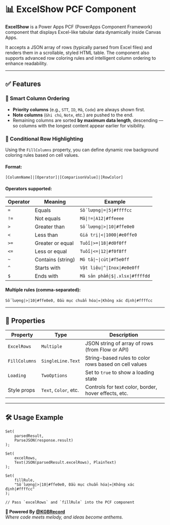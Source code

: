 # 📊 ExcelShow PCF Component

**ExcelShow** is a Power Apps PCF (PowerApps Component Framework) component that displays Excel-like tabular data dynamically inside Canvas Apps.

It accepts a JSON array of rows (typically parsed from Excel files) and renders them in a scrollable, styled HTML table. The component also supports advanced row coloring rules and intelligent column ordering to enhance readability.

---

## ✅ Features

### 🔢 Smart Column Ordering

- **Priority columns** (e.g., `STT`, `ID`, `Mã`, `Code`) are always shown first.
- **Note columns** (`Ghi chú`, `Note`, etc.) are pushed to the end.
- Remaining columns are sorted **by maximum data length**, descending — so columns with the longest content appear earlier for visibility.

### 🎨 Conditional Row Highlighting

Using the `FillColumns` property, you can define dynamic row background coloring rules based on cell values.

#### Format:
```
[ColumnName]|[Operator]|[ComparisonValue]|[RowColor]
```

#### Operators supported:
| Operator | Meaning            | Example                           |
|----------|--------------------|-----------------------------------|
| `=`      | Equals             | `Số lượng\|=\|5\|#ffffcc`             |
| `!=`     | Not equals         | `Mã\|!=\|A12\|#ffeeee`               |
| `>`      | Greater than       | `Số lượng\|>\|10\|#ffe0e0`           |
| `<`      | Less than          | `Giá trị\|<\|1000\|#e0ffe0`          |
| `>=`     | Greater or equal   | `Tuổi\|>=\|18\|#d0f0ff`              |
| `<=`     | Less or equal      | `Tuổi\|<=\|12\|#f0f8ff`              |
| `~`      | Contains (string)  | `Mô tả\|~\|cút\|#f5e0ff`             |
| `^`      | Starts with        | `Vật liệu\|^\|Inox\|#e0e0ff`         |
| `$`      | Ends with          | `Mã sản phẩm\|$\|.xlsx\|#ffffdd`     |

#### Multiple rules (comma-separated):

```
Số lượng|>|10|#ffe0e0, Đầu mục chuẩn hóa|=|Không xác định|#ffffcc
```

---

## 🧩 Properties

| Property       | Type      | Description                                             |
|----------------|-----------|---------------------------------------------------------|
| `ExcelRows`    | `Multiple` | JSON string of array of rows (from Flow or API)         |
| `FillColumns`  | `SingleLine.Text` | String-based rules to color rows based on cell values   |
| `Loading`      | `TwoOptions`         | Set to `true` to show a loading state                    |
| Style props    | `Text`, `Color`, etc. | Controls for text color, border, hover effects, etc.     |

---

## 🛠 Usage Example

```powerfx
Set(
    parsedResult,
    ParseJSON(response.result)
);

Set(
    excelRows,
    Text(JSON(parsedResult.excelRows), PlainText)
);

Set(
    fillRule,
    "Số lượng|>|10|#ffe0e0, Đầu mục chuẩn hóa|=|Không xác định|#ffffcc"
);

// Pass `excelRows` and `fillRule` into the PCF component
```
**🎼 Powered By [@KGBRecord](https://github.com/KGBRecord)**  
*Where code meets melody, and ideas become anthems.*  